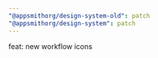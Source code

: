 ```yaml
---
"@appsmithorg/design-system-old": patch
"@appsmithorg/design-system": patch
---
```


feat: new workflow icons
